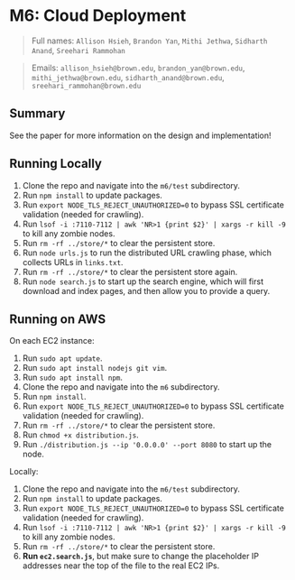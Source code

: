 # M6: Cloud Deployment
> Full names: `Allison Hsieh`, `Brandon Yan`, `Mithi Jethwa`, `Sidharth Anand`, `Sreehari Rammohan`

> Emails: `allison_hsieh@brown.edu`, `brandon_yan@brown.edu`, `mithi_jethwa@brown.edu`, `sidharth_anand@brown.edu`, `sreehari_rammohan@brown.edu`

## Summary
See the paper for more information on the design and implementation!

## Running Locally
1. Clone the repo and navigate into the `m6/test` subdirectory.
2. Run `npm install` to update packages.
3. Run `export NODE_TLS_REJECT_UNAUTHORIZED=0` to bypass SSL certificate validation (needed for crawling).
4. Run `lsof -i :7110-7112 | awk 'NR>1 {print $2}' | xargs -r kill -9` to kill any zombie nodes.
5. Run `rm -rf ../store/*` to clear the persistent store.
6. Run `node urls.js` to run the distributed URL crawling phase, which collects URLs in `links.txt`.
7. Run `rm -rf ../store/*` to clear the persistent store again.
8. Run `node search.js` to start up the search engine, which will first download and index pages, and then allow you to provide a query.

## Running on AWS
On each EC2 instance:
1. Run `sudo apt update`.
3. Run `sudo apt install nodejs git vim`.
4. Run `sudo apt install npm`.
5. Clone the repo and navigate into the `m6` subdirectory.
6. Run `npm install`.
7. Run `export NODE_TLS_REJECT_UNAUTHORIZED=0` to bypass SSL certificate validation (needed for crawling).
8. Run `rm -rf ../store/*` to clear the persistent store.
9. Run `chmod +x distribution.js`.
10. Run `./distribution.js --ip '0.0.0.0' --port 8080` to start up the node.

Locally:
1. Clone the repo and navigate into the `m6/test` subdirectory.
2. Run `npm install` to update packages.
3. Run `export NODE_TLS_REJECT_UNAUTHORIZED=0` to bypass SSL certificate validation (needed for crawling).
4. Run `lsof -i :7110-7112 | awk 'NR>1 {print $2}' | xargs -r kill -9` to kill any zombie nodes.
5. Run `rm -rf ../store/*` to clear the persistent store.
6. **Run `ec2.search.js`**, but make sure to change the placeholder IP addresses near the top of the file to the real EC2 IPs.
